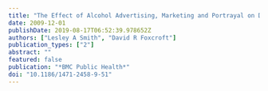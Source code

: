 ```yaml
---
title: "The Effect of Alcohol Advertising, Marketing and Portrayal on Drinking Behaviour in Young People: Systematic Review of Prospective Cohort Studies"
date: 2009-12-01
publishDate: 2019-08-17T06:52:39.978652Z
authors: ["Lesley A Smith", "David R Foxcroft"]
publication_types: ["2"]
abstract: ""
featured: false
publication: "*BMC Public Health*"
doi: "10.1186/1471-2458-9-51"
---
```


